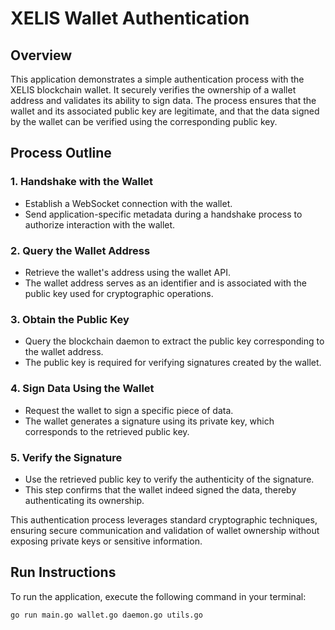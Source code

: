 # XELIS Wallet Authentication

## Overview

This application demonstrates a simple authentication process with the XELIS blockchain wallet. It securely verifies the ownership of a wallet address and validates its ability to sign data. The process ensures that the wallet and its associated public key are legitimate, and that the data signed by the wallet can be verified using the corresponding public key.

## Process Outline

### 1. Handshake with the Wallet
- Establish a WebSocket connection with the wallet.
- Send application-specific metadata during a handshake process to authorize interaction with the wallet.

### 2. Query the Wallet Address
- Retrieve the wallet's address using the wallet API.
- The wallet address serves as an identifier and is associated with the public key used for cryptographic operations.

### 3. Obtain the Public Key
- Query the blockchain daemon to extract the public key corresponding to the wallet address.
- The public key is required for verifying signatures created by the wallet.

### 4. Sign Data Using the Wallet
- Request the wallet to sign a specific piece of data.
- The wallet generates a signature using its private key, which corresponds to the retrieved public key.

### 5. Verify the Signature
- Use the retrieved public key to verify the authenticity of the signature.
- This step confirms that the wallet indeed signed the data, thereby authenticating its ownership.

This authentication process leverages standard cryptographic techniques, ensuring secure communication and validation of wallet ownership without exposing private keys or sensitive information.

## Run Instructions

To run the application, execute the following command in your terminal:

```bash
go run main.go wallet.go daemon.go utils.go
```